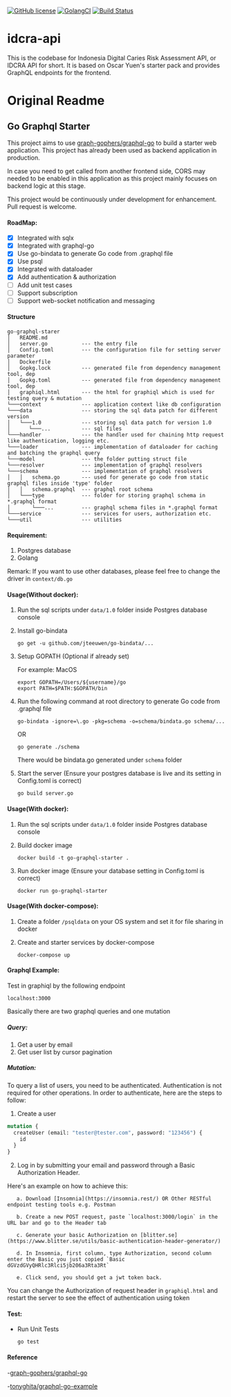 [![GitHub license](https://img.shields.io/github/license/kerti/idcra-api.svg)](https://github.com/kerti/idcra-api/blob/master/LICENSE)
[![GolangCI](https://golangci.com/badges/github.com/kerti/idcra-api.svg)](https://golangci.com/r/github.com/kerti/idcra-api)
[![Build Status](https://travis-ci.org/kerti/idcra-api.svg?branch=master)](https://travis-ci.org/kerti/idcra-api)

# idcra-api

This is the codebase for Indonesia Digital Caries Risk Assessment API, or IDCRA API for short. It is based on Oscar Yuen's starter pack and provides GraphQL endpoints for the frontend.

# Original Readme

## Go Graphql Starter

This project aims to use [graph-gophers/graphql-go](https://github.com/graph-gophers/graphql-go) to build a starter web application. This project has already been used as backend application in production.

In case you need to get called from another frontend side, CORS may needed to be enabled in this application as this project mainly focuses on backend logic at this stage.


This project would be continuously under development for enhancement. Pull request is welcome.


#### RoadMap:
- [x] Integrated with sqlx
- [x] Integrated with graphql-go
- [x] Use go-bindata to generate Go code from .graphql file
- [x] Use psql
- [x] Integrated with dataloader
- [x] Add authentication & authorization
- [ ] Add unit test cases
- [ ] Support subscription
- [ ] Support web-socket notification and messaging

#### Structure
    go-graphql-starer
    │   README.md
    │   server.go           --- the entry file
    │   Config.toml         --- the configuration file for setting server parameter
    │   Dockerfile
    │   Gopkg.lock          --- generated file from dependency management tool, dep
    │   Gopkg.toml          --- generated file from dependency management tool, dep
    │   graphiql.html       --- the html for graphiql which is used for testing query & mutation
    └───context             --- application context like db configuration
    └───data                --- storing the sql data patch for different version
    │   └───1.0             --- storing sql data patch for version 1.0
    │      └───...          --- sql files
    └───handler             --- the handler used for chaining http request like authentication, logging etc.
    └───loader              --- implementation of dataloader for caching and batching the graphql query
    └───model               --- the folder putting struct file
    └───resolver            --- implementation of graphql resolvers
    └───schema              --- implementation of graphql resolvers
    │   │   schema.go       --- used for generate go code from static graphql files inside 'type' folder
    │   │   schema.graphql  --- graphql root schema
    │   └───type            --- folder for storing graphql schema in *.graphql format
    │       └───...         --- graphql schema files in *.graphql format
    └───service             --- services for users, authorization etc.
    └───util                --- utilities
    
#### Requirement:

1. Postgres database
2. Golang

Remark: If you want to use other databases, please feel free to change the driver in `context/db.go`

#### Usage(Without docker):

1. Run the sql scripts under `data/1.0` folder inside Postgres database console

2. Install go-bindata
    ```
    go get -u github.com/jteeuwen/go-bindata/...
    ```

3. Setup GOPATH (Optional if already set)

    For example: MacOS
    ```
    export GOPATH=/Users/${username}/go
    export PATH=$PATH:$GOPATH/bin
    ```

4. Run the following command at root directory to generate Go code from .graphql file
    ```
    go-bindata -ignore=\.go -pkg=schema -o=schema/bindata.go schema/...
    ```

    OR

    ```
    go generate ./schema
    ```
    There would be bindata.go generated under `schema` folder

5. Start the server (Ensure your postgres database is live and its setting in Config.toml is correct)
    ```
    go build server.go
    ```
    
#### Usage(With docker):

1. Run the sql scripts under `data/1.0` folder inside Postgres database console

2. Build docker image
    ```
    docker build -t go-graphql-starter .
    ```

3. Run docker image (Ensure your database setting in Config.toml is correct)
    ```
    docker run go-graphql-starter
    ```

#### Usage(With docker-compose):

1. Create a folder `/psqldata` on your OS system and set it for file sharing in docker

2. Create and starter services by docker-compose
    ```
    docker-compose up
    ```
    
        
#### Graphql Example:

Test in graphiql by the following endpoint

```
localhost:3000
```

Basically there are two graphql queries and one mutation

##### Query:
1. Get a user by email
2. Get user list by cursor pagination

##### Mutation:

To query a list of users, you need to be authenticated.
Authentication is not required for other operations.
In order to authenticate, here are the steps to follow:

1. Create a user

```graphql
mutation {
  createUser (email: "tester@tester.com", password: "123456") {
    id
  }
}
```

2. Log in by submitting your email and password through a Basic Authorization Header.

Here's an example on how to achieve this:

       a. Download [Insomnia](https://insomnia.rest/) OR Other RESTful endpoint testing tools e.g. Postman

       b. Create a new POST request, paste `localhost:3000/login` in the URL bar and go to the Header tab

       c. Generate your basic Authorization on [blitter.se](https://www.blitter.se/utils/basic-authentication-header-generator/)

       d. In Insomnia, first column, type Authorization, second column enter the Basic you just copied `Basic dGVzdGVyQHRlc3Rlci5jb206a3Rta3Rt`

       e. Click send, you should get a jwt token back.

You can change the Authorization of request header in `graphiql.html` and restart the server to see the effect of authentication using token

#### Test:

- Run Unit Tests
    ```
    go test
    ```
    
#### Reference

-[graph-gophers/graphql-go](https://github.com/graph-gophers/graphql-go)

-[tonyghita/graphql-go-example](https://github.com/tonyghita/graphql-go-example)
